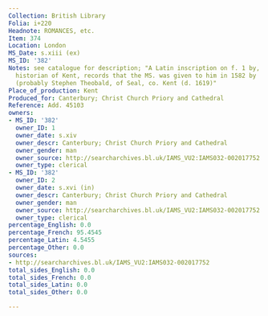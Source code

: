 ```yaml
---
Collection: British Library
Folia: i+220
Headnote: ROMANCES, etc.
Item: 374
Location: London
MS_Date: s.xiii (ex)
MS_ID: '382'
Notes: see catalogue for description; "A Latin inscription on f. 1 by, William Lambarde,
  historian of Kent, records that the MS. was given to him in 1582 by 'Stephanus Teobauld'
  (probably Stephen Theobald, of Seal, co. Kent (d. 1619)"
Place_of_production: Kent
Produced_for: Canterbury; Christ Church Priory and Cathedral
Reference: Add. 45103
owners:
- MS_ID: '382'
  owner_ID: 1
  owner_date: s.xiv
  owner_descr: Canterbury; Christ Church Priory and Cathedral
  owner_gender: man
  owner_source: http://searcharchives.bl.uk/IAMS_VU2:IAMS032-002017752
  owner_type: clerical
- MS_ID: '382'
  owner_ID: 2
  owner_date: s.xvi (in)
  owner_descr: Canterbury; Christ Church Priory and Cathedral
  owner_gender: man
  owner_source: http://searcharchives.bl.uk/IAMS_VU2:IAMS032-002017752
  owner_type: clerical
percentage_English: 0.0
percentage_French: 95.4545
percentage_Latin: 4.5455
percentage_Other: 0.0
sources:
- http://searcharchives.bl.uk/IAMS_VU2:IAMS032-002017752
total_sides_English: 0.0
total_sides_French: 0.0
total_sides_Latin: 0.0
total_sides_Other: 0.0

---
```

